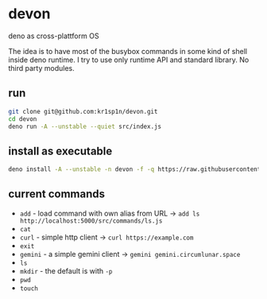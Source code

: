# devon
deno as cross-plattform OS

The idea is to have most of the busybox commands in some kind of shell inside deno runtime.
I try to use only runtime API and standard library. No third party modules.

## run

```bash
git clone git@github.com:kr1sp1n/devon.git
cd devon
deno run -A --unstable --quiet src/index.js
```

## install as executable

```bash
deno install -A --unstable -n devon -f -q https://raw.githubusercontent.com/kr1sp1n/devon/master/src/index.js
```

## current commands

* `add` - load command with own alias from URL -> `add ls http://localhost:5000/src/commands/ls.js`
* `cat`
* `curl` - simple http client -> `curl https://example.com`
* `exit`
* `gemini` - a simple gemini client -> `gemini gemini.circumlunar.space`
* `ls`
* `mkdir` - the default is with `-p`
* `pwd`
* `touch`